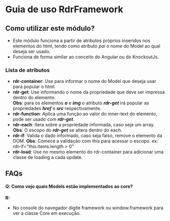 # Guia de uso RdrFramework

## Como utilizar este módulo?
- Este módulo funciona a partir de atributos próprios inseridos nos elementos do html, 
tendo como atributo *pai* o nome do Model ao qual deseja ser usado.
- Funciona de forma similar ao conceito do Angular ou do KnockoutJs.

### Lista de atributos
- **rdr-container**: Use para informar o nome do Model que deseja usar para popular o html.
- **rdr-get**: Use informando o nome da propriedade que deve ser impressa dentro do elemento.<br>
**Obs**: para os elementos ***a*** e ***img*** o atributo ***rdr-get*** irá popular as propriedades ***href*** e ***src*** respectivamente.
- **rdr-function**: Aplica uma função ao valor do inner-text do elemento, pode ser usado com ***rdr-get***.
- **rdr-each**: Itera sobre a propriedade informada, caso seja um array.<br>
**Obs**: O escopo do ***rdr-get*** se altera dentro do each.
- **rdr-if**: Valida o dado informado, caso seja falso, remove o elemento da DOM. 
**Obs**: Comece a validação com *this* para acessar o escopo. ex: rdr-if="this.items.length > 0"
- **rdr-load**: Use no mesmo elemento do rdr-container para adicionar uma classe de loading a cada update.

## FAQs

#### Q: Como vejo quais Models estão implementados ao core?
**R:**
- No console do navegador digite framework ou window.framework para ver a classe Core em execução.
